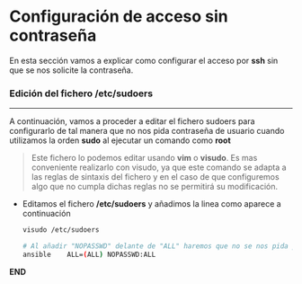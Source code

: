 # Configuración de acceso sin contraseña

En esta sección vamos a explicar como configurar el acceso por **ssh** sin que se nos solicite la contraseña.

### Edición del fichero **/etc/sudoers** 
-----

A continuación, vamos a proceder a editar el fichero sudoers para configurarlo de tal manera que no nos pida contraseña de usuario cuando utilizamos la orden **sudo** al ejecutar un comando como **root**

>   Este fichero lo podemos editar usando **vim** o **visudo**. Es mas conveniente realizarlo con visudo, ya que este comando se adapta a las reglas de sintaxis del fichero y en el caso de que configuremos algo que no cumpla dichas reglas no se permitirá su modificación. 

- Editamos el fichero **/etc/sudoers** y añadimos la linea como aparece a continuación 

    ```bash
    visudo /etc/sudoers

    # Al añadir "NOPASSWD" delante de "ALL" haremos que no se nos pida password
    ansible    ALL=(ALL) NOPASSWD:ALL 

    ```


**END**
     






